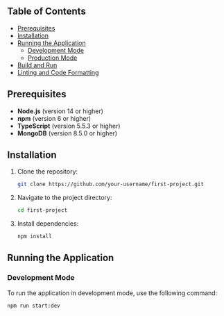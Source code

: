 ## Table of Contents
- [Prerequisites](#prerequisites)
- [Installation](#installation)
- [Running the Application](#running-the-application)
  - [Development Mode](#development-mode)
  - [Production Mode](#production-mode)
- [Build and Run](#build-and-run)
- [Linting and Code Formatting](#linting-and-code-formatting)

## Prerequisites
- **Node.js** (version 14 or higher)
- **npm** (version 6 or higher)
- **TypeScript** (version 5.5.3 or higher)
- **MongoDB** (version 8.5.0 or higher)

## Installation
1. Clone the repository:
    ```bash
    git clone https://github.com/your-username/first-project.git
    ```
2. Navigate to the project directory:
    ```bash
    cd first-project
    ```
3. Install dependencies:
    ```bash
    npm install
    ```

## Running the Application

### Development Mode
To run the application in development mode, use the following command:
```bash
npm run start:dev